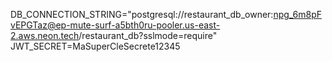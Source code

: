 DB_CONNECTION_STRING="postgresql://restaurant_db_owner:npg_6m8pFvEPGTaz@ep-mute-surf-a5bth0ru-pooler.us-east-2.aws.neon.tech/restaurant_db?sslmode=require"
JWT_SECRET=MaSuperCleSecrete12345
